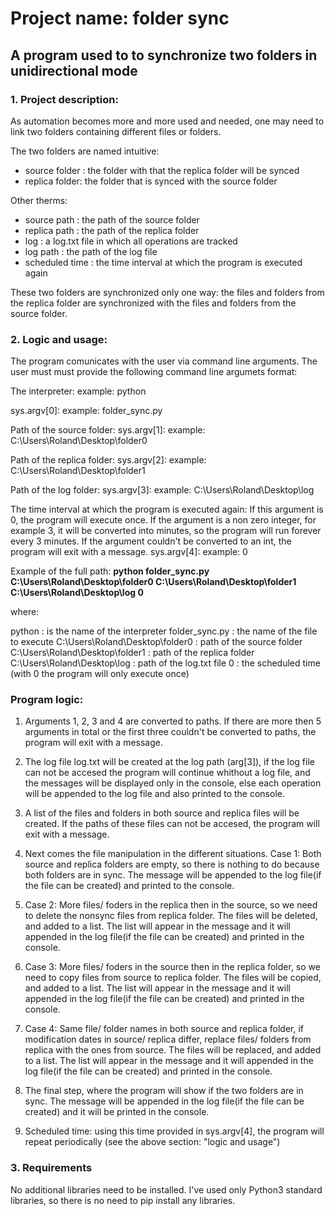 # Project name: folder sync
## A program used to to synchronize two folders in unidirectional mode


### 1. Project description:

As automation becomes more and more used and needed, one may need to link two folders containing different files or folders.

The two folders are named intuitive:
- source folder : the folder with that the replica folder will be synced
- replica folder: the folder that is synced with the source folder

Other therms:
- source path : the path of the source folder
- replica path : the path of the replica folder
- log : a log.txt file in which all operations are tracked
- log path : the path of the log file
- scheduled time : the time interval at which the program is executed again

These two folders are synchronized only one way: the files and folders from the replica folder are synchronized with the files and folders from the source folder. 

### 2. Logic and usage:
The program comunicates with the user via command line arguments.
The user must must provide the following command line argumets format:

The interpreter: example: python 

sys.argv[0]: example: folder_sync.py

Path of the source folder:
sys.argv[1]: example: C:\\Users\\Roland\\Desktop\\folder0

Path of the replica folder:
sys.argv[2]: example: C:\\Users\\Roland\\Desktop\\folder1

Path of the log folder:
sys.argv[3]: example: C:\\Users\\Roland\\Desktop\\log

The time interval at which the program is executed again:
If this argument is 0, the program will execute once.
If the argument is a non zero integer, for example 3, it will be converted into minutes, so the program will run forever every 3 minutes.
If the argument couldn't be converted to an int, the program will exit with a message.
sys.argv[4]: example: 0

Example of the full path:
**python folder_sync.py C:\\Users\\Roland\\Desktop\\folder0 C:\\Users\\Roland\\Desktop\\folder1 C:\\Users\\Roland\\Desktop\\log 0**

where:

python : is the name of the interpreter
folder_sync.py : the name of the file to execute
C:\\Users\\Roland\\Desktop\\folder0 : path of the source folder
C:\\Users\\Roland\\Desktop\\folder1 : path of the replica folder
C:\\Users\\Roland\\Desktop\\log : path of the log.txt file
0  : the scheduled time (with 0 the program will only execute once)




### Program logic:
1. Arguments 1, 2, 3 and 4 are converted to paths.
If there are more then 5 arguments in total or the first three couldn't be converted to paths, the program will exit with a message.

2. The log file log.txt will be created at the log path (arg[3]), if the log file can not be accesed the program will continue whithout a log file, and the messages will be displayed only in the console, else each operation will be appended to the log file and also printed to the console.

3. A list of the files and folders in both source and replica files will be created. If the paths of these files can not be accesed, the program will exit with a message.

4. Next comes the file manipulation in the different situations.
Case 1: Both source and replica folders are empty, so there is nothing to do because both folders are in sync. The message will be appended to the log file(if the file can be created) and printed to the console.

5. Case 2: More files/ foders in the replica then in the source, so we need to delete the nonsync files from replica folder. The files will be deleted, and added to a list. The list will appear in the message and it will appended in the log file(if the file can be created) and printed in the console.

6. Case 3: More files/ foders in the source then in the replica  folder, so we need to copy files from source to replica folder. The files will be copied, and added to a list. The list will appear in the message and it will appended in the log file(if the file can be created) and printed in the console.

7. Case 4: Same file/ folder names in both source and replica folder, if modification dates in source/ replica differ, replace files/ folders from replica with the ones from source. The files will be replaced, and added to a list. The list will appear in the message and it will appended in the log file(if the file can be created) and printed in the console.

8. The final step, where the program will show if the two folders are in sync. The message will be appended in the log file(if the file can be created) and it will be printed in the console.

9. Scheduled time: using this time provided in sys.argv[4], the program will repeat periodically (see the above section: "logic and usage")

### 3. Requirements
No additional libraries need to be installed.
I've used only Python3 standard libraries, so there is no need to pip install any libraries.
